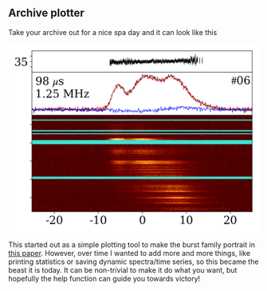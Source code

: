 ## Archive plotter

Take your archive out for a nice spa day and it can look like this

![](xamples/xample.png)

This started out as a simple plotting tool to make the burst
family portrait in [this paper](https://ui.adsabs.harvard.edu/abs/2021arXiv210712892H/abstract). However, over time I wanted to add more and more
things, like printing statistics or saving dynamic spectra/time series,
so this became the beast it is today. It can be non-trivial to make it
do what you want, but hopefully the help function can guide you towards
victory!
